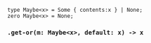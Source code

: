 <link rel="stylesheet" type="text/css" href="styles.css">

```
type Maybe<x> = Some { contents:x } | None;
zero Maybe<x> = None;
```

### `.get-or(m: Maybe<x>, default: x) -> x`
